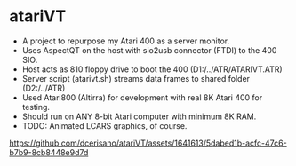 # atariVT

- A project to repurpose my Atari 400 as a server monitor.
- Uses AspectQT on the host with sio2usb connector (FTDI) to the 400 SIO.
- Host acts as 810 floppy drive to boot the 400 (D1:/../ATR/ATARIVT.ATR)
- Server script (atarivt.sh) streams data frames to shared folder (D2:/../ATR)
- Used Atari800 (Altirra) for development with real 8K Atari 400 for testing.
- Should run on ANY 8-bit Atari computer with minimum 8K RAM.
- TODO: Animated LCARS graphics, of course.

https://github.com/dcerisano/atariVT/assets/1641613/5dabed1b-acfc-47c6-b7b9-8cb8448e9d7d

